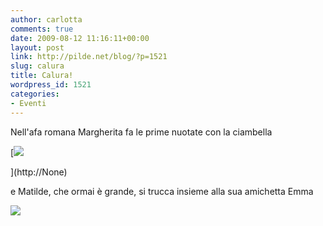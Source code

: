 ```yaml
---
author: carlotta
comments: true
date: 2009-08-12 11:16:11+00:00
layout: post
link: http://pilde.net/blog/?p=1521
slug: calura
title: Calura!
wordpress_id: 1521
categories:
- Eventi
---
```


[](http://None)


Nell'afa romana Margherita fa le prime nuotate con la ciambella

[![]({{baseurl}}/uploads/2009/08/ciambella2.jpg)


](http://None)




e Matilde, che ormai è grande, si trucca insieme alla sua amichetta Emma

![]({{baseurl}}/uploads/2009/08/trucco.jpg)




